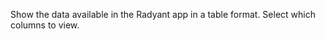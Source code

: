 Show the data available in the Radyant app in a table format. Select which columns to view.

<!-- ![Single mean - summary](figures/SingleMeanSummary.png) -->